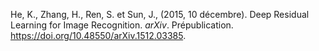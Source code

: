 He, K., Zhang, H., Ren, S. et Sun, J., (2015, 10 décembre). Deep Residual Learning for Image Recognition. <i>arXiv</i>. Prépublication. https://doi.org/10.48550/arXiv.1512.03385.